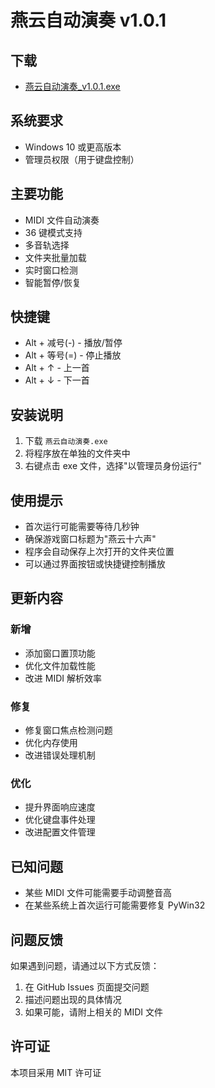 # 燕云自动演奏 v1.0.1

## 下载
- [燕云自动演奏_v1.0.1.exe](../../releases/download/v1.0.1/燕云自动演奏.exe)

## 系统要求
- Windows 10 或更高版本
- 管理员权限（用于键盘控制）

## 主要功能
- MIDI 文件自动演奏
- 36 键模式支持
- 多音轨选择
- 文件夹批量加载
- 实时窗口检测
- 智能暂停/恢复

## 快捷键
- Alt + 减号(-) - 播放/暂停
- Alt + 等号(=) - 停止播放
- Alt + ↑ - 上一首
- Alt + ↓ - 下一首

## 安装说明
1. 下载 `燕云自动演奏.exe`
2. 将程序放在单独的文件夹中
3. 右键点击 exe 文件，选择"以管理员身份运行"

## 使用提示
- 首次运行可能需要等待几秒钟
- 确保游戏窗口标题为"燕云十六声"
- 程序会自动保存上次打开的文件夹位置
- 可以通过界面按钮或快捷键控制播放

## 更新内容
### 新增
- 添加窗口置顶功能
- 优化文件加载性能
- 改进 MIDI 解析效率

### 修复
- 修复窗口焦点检测问题
- 优化内存使用
- 改进错误处理机制

### 优化
- 提升界面响应速度
- 优化键盘事件处理
- 改进配置文件管理

## 已知问题
- 某些 MIDI 文件可能需要手动调整音高
- 在某些系统上首次运行可能需要修复 PyWin32

## 问题反馈
如果遇到问题，请通过以下方式反馈：
1. 在 GitHub Issues 页面提交问题
2. 描述问题出现的具体情况
3. 如果可能，请附上相关的 MIDI 文件

## 许可证
本项目采用 MIT 许可证 